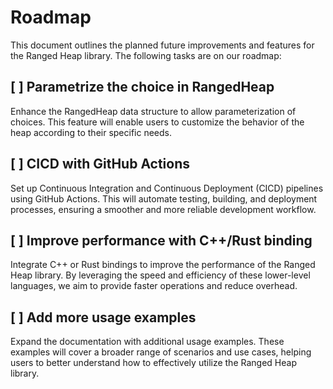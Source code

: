 # Roadmap

This document outlines the planned future improvements and features for the Ranged Heap library. The following tasks are on our roadmap:

## [ ] Parametrize the choice in RangedHeap

Enhance the RangedHeap data structure to allow parameterization of choices. This feature will enable users to customize the behavior of the heap according to their specific needs.

## [ ] CICD with GitHub Actions

Set up Continuous Integration and Continuous Deployment (CICD) pipelines using GitHub Actions. This will automate testing, building, and deployment processes, ensuring a smoother and more reliable development workflow.

## [ ] Improve performance with C++/Rust binding

Integrate C++ or Rust bindings to improve the performance of the Ranged Heap library. By leveraging the speed and efficiency of these lower-level languages, we aim to provide faster operations and reduce overhead.

## [ ] Add more usage examples

Expand the documentation with additional usage examples. These examples will cover a broader range of scenarios and use cases, helping users to better understand how to effectively utilize the Ranged Heap library.
